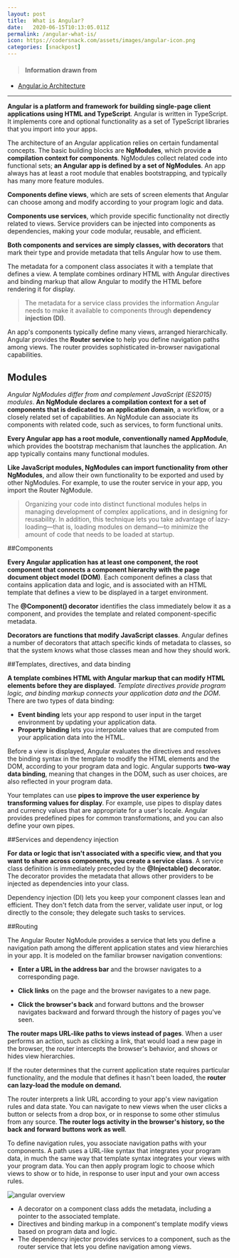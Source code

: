 ```yaml
---
layout: post
title:  What is Angular?
date:   2020-06-15T10:13:05.011Z
permalink: /angular-what-is/
icon: https://codersnack.com/assets/images/angular-icon.png
categories: [snackpost]
---
```


> #### Information drawn from

- [Angular.io Architecture](https://angular.io/guide/architecture)

-------------

**Angular is a platform and framework for building single-page client applications using HTML and TypeScript**. Angular is written in TypeScript. It implements core and optional functionality as a set of TypeScript libraries that you import into your apps.

The architecture of an Angular application relies on certain fundamental concepts. The basic building blocks are **NgModules**, which provide **a compilation context for components**. NgModules collect related code into functional sets; **an Angular app is defined by a set of NgModules**. An app always has at least a root module that enables bootstrapping, and typically has many more feature modules.

**Components define views**, which are sets of screen elements that Angular can choose among and modify according to your program logic and data.

**Components use services**, which provide specific functionality not directly related to views. Service providers can be injected into components as dependencies, making your code modular, reusable, and efficient.

**Both components and services are simply classes, with decorators** that mark their type and provide metadata that tells Angular how to use them.

The metadata for a component class associates it with a template that defines a view. A template combines ordinary HTML with Angular directives and binding markup that allow Angular to modify the HTML before rendering it for display.

> The metadata for a service class provides the information Angular needs to make it available to components through **dependency injection (DI)**.

An app's components typically define many views, arranged hierarchically. Angular provides the **Router service** to help you define navigation paths among views. The router provides sophisticated in-browser navigational capabilities.


## Modules

*Angular NgModules differ from and complement JavaScript (ES2015) modules*. **An NgModule declares a compilation context for a set of components that is dedicated to an application domain**, a workflow, or a closely related set of capabilities. An NgModule can associate its components with related code, such as services, to form functional units.

**Every Angular app has a root module, conventionally named AppModule**, which provides the bootstrap mechanism that launches the application. An app typically contains many functional modules.

**Like JavaScript modules, NgModules can import functionality from other NgModules**, and allow their own functionality to be exported and used by other NgModules. For example, to use the router service in your app, you import the Router NgModule.

> Organizing your code into distinct functional modules helps in managing development of complex applications, and in designing for reusability. In addition, this technique lets you take advantage of lazy-loading—that is, loading modules on demand—to minimize the amount of code that needs to be loaded at startup.


##Components

**Every Angular application has at least one component, the root component that connects a component hierarchy with the page document object model (DOM)**. Each component defines a class that contains application data and logic, and is associated with an HTML template that defines a view to be displayed in a target environment.

The **@Component() decorator** identifies the class immediately below it as a component, and provides the template and related component-specific metadata.

**Decorators are functions that modify JavaScript classes**. Angular defines a number of decorators that attach specific kinds of metadata to classes, so that the system knows what those classes mean and how they should work.



##Templates, directives, and data binding

**A template combines HTML with Angular markup that can modify HTML elements before they are displayed**. *Template directives provide program logic, and binding markup connects your application data and the DOM*. There are two types of data binding:

- **Event binding** lets your app respond to user input in the target environment by updating your application data.
- **Property binding** lets you interpolate values that are computed from your application data into the HTML.

Before a view is displayed, Angular evaluates the directives and resolves the binding syntax in the template to modify the HTML elements and the DOM, according to your program data and logic. Angular supports **two-way data binding**, meaning that changes in the DOM, such as user choices, are also reflected in your program data.

Your templates can use **pipes to improve the user experience by transforming values for display**. For example, use pipes to display dates and currency values that are appropriate for a user's locale. Angular provides predefined pipes for common transformations, and you can also define your own pipes.


##Services and dependency injection

**For data or logic that isn't associated with a specific view, and that you want to share across components, you create a service class**. A service class definition is immediately preceded by the **@Injectable() decorator.** The decorator provides the metadata that allows other providers to be injected as dependencies into your class.

Dependency injection (DI) lets you keep your component classes lean and efficient. They don't fetch data from the server, validate user input, or log directly to the console; they delegate such tasks to services.

##Routing

The Angular Router NgModule provides a service that lets you define a navigation path among the different application states and view hierarchies in your app. It is modeled on the familiar browser navigation conventions:

- **Enter a URL in the address bar** and the browser navigates to a corresponding page.

- **Click links** on the page and the browser navigates to a new page.

- **Click the browser's back** and forward buttons and the browser navigates backward and forward through the history of pages you've seen.

**The router maps URL-like paths to views instead of pages**. When a user performs an action, such as clicking a link, that would load a new page in the browser, the router intercepts the browser's behavior, and shows or hides view hierarchies.

If the router determines that the current application state requires particular functionality, and the module that defines it hasn't been loaded, the **router can lazy-load the module on demand.**

The router interprets a link URL according to your app's view navigation rules and data state. You can navigate to new views when the user clicks a button or selects from a drop box, or in response to some other stimulus from any source. **The router logs activity in the browser's history, so the back and forward buttons work as well**.

To define navigation rules, you associate navigation paths with your components. A path uses a URL-like syntax that integrates your program data, in much the same way that template syntax integrates your views with your program data. You can then apply program logic to choose which views to show or to hide, in response to user input and your own access rules.


![angular overview](https://codersnack.com/assets/images/angular-overview2.png)


- A decorator on a component class adds the metadata, including a pointer to the associated template.
- Directives and binding markup in a component's template modify views based on program data and logic.
- The dependency injector provides services to a component, such as the router service that lets you define navigation among views.
